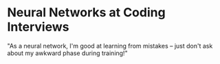 # Neural Networks at Coding Interviews
 "As a neural network, I'm good at learning from mistakes – just don't ask about my awkward phase during training!"

